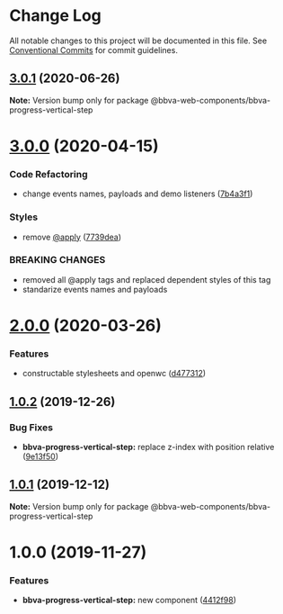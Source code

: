 # Change Log

All notable changes to this project will be documented in this file.
See [Conventional Commits](https://conventionalcommits.org) for commit guidelines.

## [3.0.1](http://globaldevtools.bbva.com:7999/bbva_global_ui_studio_web_components/bbva-web-components-app/compare/@bbva-web-components/bbva-progress-vertical-step@3.0.0...@bbva-web-components/bbva-progress-vertical-step@3.0.1) (2020-06-26)

**Note:** Version bump only for package @bbva-web-components/bbva-progress-vertical-step

# [3.0.0](http://globaldevtools.bbva.com:7999/bbva_global_ui_studio_web_components/bbva-web-components-app/compare/@bbva-web-components/bbva-progress-vertical-step@2.0.0...@bbva-web-components/bbva-progress-vertical-step@3.0.0) (2020-04-15)

### Code Refactoring

- change events names, payloads and demo listeners ([7b4a3f1](http://globaldevtools.bbva.com:7999/bbva_global_ui_studio_web_components/bbva-web-components-app/commits/7b4a3f1ccea8a072d2cfd6076324ce3ac2d9b2b4))

### Styles

- remove [@apply](http://globaldevtools.bbva.com:7999/apply) ([7739dea](http://globaldevtools.bbva.com:7999/bbva_global_ui_studio_web_components/bbva-web-components-app/commits/7739dea728bc8e90ac1d596b53911779e5fd1a04))

### BREAKING CHANGES

- removed all @apply tags and replaced dependent styles of this tag
- standarize events names and payloads

# [2.0.0](http://globaldevtools.bbva.com:7999/bbva_global_ui_studio_web_components/bbva-web-components-app/compare/@bbva-web-components/bbva-progress-vertical-step@1.0.2...@bbva-web-components/bbva-progress-vertical-step@2.0.0) (2020-03-26)

### Features

- constructable stylesheets and openwc ([d477312](http://globaldevtools.bbva.com:7999/bbva_global_ui_studio_web_components/bbva-web-components-app/commits/d4773124f5a6ecda53e0e4d935bc988591f6c451))

## [1.0.2](http://globaldevtools.bbva.com:7999/cellscataloggovernance/bbva-web-components-fork/compare/@bbva-web-components/bbva-progress-vertical-step@1.0.1...@bbva-web-components/bbva-progress-vertical-step@1.0.2) (2019-12-26)

### Bug Fixes

- **bbva-progress-vertical-step:** replace z-index with position relative ([9e13f50](http://globaldevtools.bbva.com:7999/cellscataloggovernance/bbva-web-components-fork/commits/9e13f50e5da96e0aec0e8912b4fa21007525c082))

## [1.0.1](http://globaldevtools.bbva.com:7999/bbva_global_ui_studio_web_components/bbva-web-components/compare/@bbva-web-components/bbva-progress-vertical-step@1.0.0...@bbva-web-components/bbva-progress-vertical-step@1.0.1) (2019-12-12)

**Note:** Version bump only for package @bbva-web-components/bbva-progress-vertical-step

# 1.0.0 (2019-11-27)

### Features

- **bbva-progress-vertical-step:** new component ([4412f98](http://globaldevtools.bbva.com:7999/bbva_global_ui_studio_web_components/bbva-web-components/commits/4412f98aaa24713c123620ab155d81664ae3e37a))
